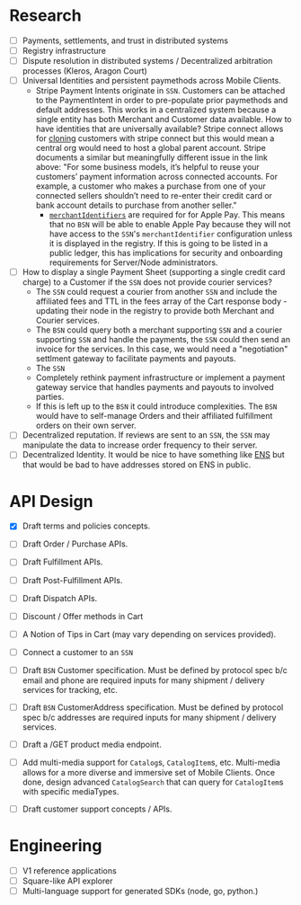# Research 
- [ ] Payments, settlements, and trust in distributed systems
- [ ] Registry infrastructure
- [ ] Dispute resolution in distributed systems / Decentralized arbitration processes (Kleros, Aragon Court)
- [ ] Universal Identities and persistent paymethods across Mobile Clients. 
    - Stripe Payment Intents originate in `SSN`. Customers can be attached to the PaymentIntent in order to pre-populate prior paymethods and default addresses. This works in a centralized system because a single entity has both Merchant and Customer data available. How to have identities that are universally available? Stripe connect allows for [cloning](https://stripe.com/docs/connect/cloning-customers-across-accounts) customers with stripe connect but this would mean a central org would need to host a global parent account. Stripe documents a similar but meaningfully different issue in the link above: "For some business models, it’s helpful to reuse your customers’ payment information across connected accounts. For example, a customer who makes a purchase from one of your connected sellers shouldn’t need to re-enter their credit card or bank account details to purchase from another seller."
        - [`merchantIdentifiers`](https://stripe.com/docs/payments/accept-a-payment?platform=react-native&ui=payment-sheet#stripe-initialization) are required for for Apple Pay. This means that no `BSN` will be able to enable Apple Pay because they will not have access to the `SSN`'s `merchantIdentifier` configuration unless it is displayed in the registry. If this is going to be listed in a public ledger, this has implications for security and onboarding requirements for Server/Node administrators.
 - [ ] How to display a single Payment Sheet (supporting a single credit card charge) to a Customer if the `SSN` does not provide courier services?
    - The `SSN` could request a courier from another `SSN` and include the affiliated fees and TTL in the fees array of the Cart response body - updating their node in the registry to provide both Merchant and Courier services.
    - The `BSN` could query both a merchant supporting `SSN` and a courier supporting `SSN` and handle the payments, the `SSN` could then send an invoice for the services. In this case, we would need a "negotiation" settlment gateway to facilitate payments and payouts. 
    - The `SSN` 
    - Completely rethink payment infrastructure or implement a payment gateway service that handles payments and payouts to involved parties.
    - If this is left up to the `BSN` it could introduce complexities. The `BSN` would have to self-manage Orders and their affiliated fulfillment orders on their own server. 
- [ ] Decentralized reputation. If reviews are sent to an `SSN`, the `SSN` may manipulate the data to increase order frequency to their server.
- [ ] Decentralized Identity. It would be nice to have something like [ENS](https://app.ens.domains/) but that would be bad to have addresses stored on ENS in public.

# API Design
- [x] Draft terms and policies concepts.
- [ ] Draft Order / Purchase APIs.
- [ ] Draft Fulfillment APIs.
- [ ] Draft Post-Fulfillment APIs.
- [ ] Draft Dispatch APIs.
- [ ] Discount / Offer methods in Cart
- [ ] A Notion of Tips in Cart (may vary depending on services provided). 
- [ ] Connect a customer to an `SSN`
- [ ] Draft `BSN` Customer specification. Must be defined by protocol spec b/c email and phone are required inputs for many shipment / delivery services for tracking, etc.
- [ ] Draft `BSN` CustomerAddress specification. Must be defined by protocol spec b/c addresses are required inputs for many shipment / delivery services.
- [ ] Draft a /GET product media endpoint. 
- [ ] Add multi-media support for `Catalog`s, `CatalogItem`s, etc. Multi-media allows for a more diverse and immersive set of Mobile Clients. Once done, design advanced `CatalogSearch` that can query for `CatalogItem`s with specific mediaTypes.
- [ ] Draft customer support concepts / APIs.

 
# Engineering
- [ ] V1 reference applications
- [ ] Square-like API explorer
- [ ] Multi-language support for generated SDKs (node, go, python.)
